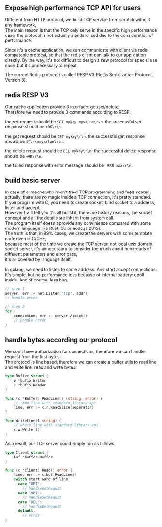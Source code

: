 ## Expose high performance TCP API for users

Different from HTTP protocol, we build TCP service from scratch without any framework,  
The main reason is that the TCP only serve in the specific high performance case,
the protocol is not actually standardlized due to the consideration of performance.

Since it's a cache application, we can communicate with client via redis compatable protocal,
so that the redis client can talk to our application directly.
By the way, It's not difficult to design a new protocol for special use case, but it's unnecessary to repeat.

The current Redis protocol is called RESP V3 (Redis Serialization Protocol, Version 3).

## redis RESP V3

Our cache application provide 3 interface: get/set/delete.  
Therefore we need to provide 3 commands according to RESP.

the set request should be ```SET mykey myvalue\r\n```.
the successful set response should be ```+OK\r\n```.

the get request should be ```GET mykey\r\n```.
the successful get response should be ```$7\r\nmyvalue\r\n```.

the delete request should be ```DEL mykey\r\n```.
the successful delete response should be ```+OK\r\n```.

the failed response with error message should be ```-ERR xxx\r\n```.

## build basic server

In case of someone who hasn't tried TCP programming and feels scared,  
actually, there are no magic inside a TCP connection, it's pretty standard.
\
If you program with C, you need to create socket, bind socket to a address, listen and accept.  
However I will tell you it's all bullshit, there are history reasons, the socket concept and all the details are inherit from system call.  
The program itself doesn't provide any convinience compared with some modern language like Rust, Go or node.js(2012).  
The truth is that, in 99% cases, we create the servers with some template code even in C/C++,  
because most of the time we create the TCP server, not local unix domain socket server,
it's unnecessary to consider too much about hundreads of different parameters and error case,   
it's all covered by language itself.  
\
In golang, we need to listen to some address.
And start accept connections.
It's simple, but no performance loss because of internal battery: epoll inside.
And of course, less bug.

```go
// step 1
server, err := net.Listen("tcp", addr)
// handle error

// step 2
for {
	connection, err := server.Accept()
    // handle error
}
```

## handle bytes according our protocol

We don't have authorization for connections,  therefore we can handle request from the first bytes.  
The protocol is line based, therefore we can create a buffer utils to read line and write line, read and write bytes.  

```go
type Buffer struct {
    w *bufio.Writer
    r *bufio.Reader
}

func (c *Buffer) ReadLine() (string, error) {
    // read line with standard library api
    line, err := c.r.ReadSlice(seperator)
}

func WriteLine(l string) {
    // write line with standard library api
    c.w.Write(l)
}
```

As a result, our TCP server could simply run as follows.

```go
type Client struct {
	buf *buffer.Buffer
}

func (c *Client) Read() error {
    line, err := c.buf.ReadLine()
    switch start word of line:
      case "GET":
        // handleGetRequst
      case "SET":
        // handleSetRequst
      case "DEL":
        // handleDelRequst
      default:
        // error
}
```
